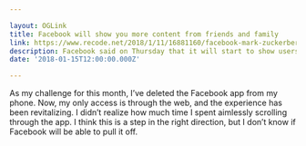 ```yaml
---

layout: OGLink
title: Facebook will show you more content from friends and family
link: https://www.recode.net/2018/1/11/16881160/facebook-mark-zuckerberg-news-feed-algorithm-content-video-friends-family-media-publishers
description: Facebook said on Thursday that it will start to show users more posts from their friends and family in the News Feed, a move that means people will see fewer posts from publishers and brands.
date: '2018-01-15T12:00:00.000Z'

---
```


As my challenge for this month, I’ve deleted the Facebook app from my phone. Now, my only access is through the web, and the experience has been revitalizing. I didn’t realize how much time I spent aimlessly scrolling through the app. I think this is a step in the right direction, but I don’t know if Facebook will be able to pull it off.
